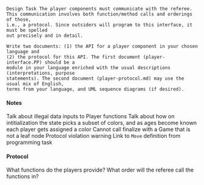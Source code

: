 ```
Design Task The player components must communicate with the referee.
This communication involves both function/method calls and orderings of those,
i.e., a protocol. Since outsiders will program to this interface, it must be spelled
out precisely and in detail.

Write two documents: (1) the API for a player component in your chosen language and
(2) the protocol for this API. The first document (player-interface.PP) should be a
module in your language enriched with the usual descriptions (interpretations, purpose
statements). The second document (player-protocol.md) may use the usual mix of English,
terms from your language, and UML sequence diagrams (if desired).
```

#### Notes

Talk about illegal data inputs to Player functions
Talk about how on intitialization the state picks a subset of colors, and as ages become known each player gets assigned a color
Cannot call finalize with a Game that is not a leaf node
Protocol violation warning
Link to `Move` definition from programming task

#### Protocol

What functions do the players provide?
What order will the referee call the functions in?

